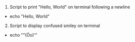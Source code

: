 1. Script to print "Hello, World" on terminal following a newline
* echo "Hello, World"
2. Script to display confused smiley on terminal
* echo "\"(Ôo)'"
